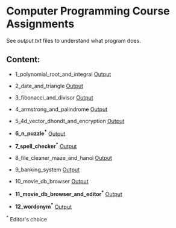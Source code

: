 # Computer Programming Course Assignments

See _output.txt_ files to understand what program does.


## Content:


* 1_polynomial_root_and_integral
    [Output](https://github.com/hybrayhem/computer-programming/blob/master/1_polynomial_root_and_integral/output.txt)
    
* 2_date_and_triangle
    [Output](https://github.com/hybrayhem/computer-programming/blob/master/2_date_and_triangle/output.txt)
    
* 3_fibonacci_and_divisor
    [Output](https://github.com/hybrayhem/computer-programming/blob/master/3_fibonacci_and_divisor/output.txt)
    
* 4_armstrong_and_palindrome
    [Output](https://github.com/hybrayhem/computer-programming/blob/master/4_armstrong_and_palindrome/output.txt)
    
* 5_4d_vector_dhondt_and_encryption
    [Output](https://github.com/hybrayhem/computer-programming/blob/master/5_4d_vector_dhondt_and_encryption/output.txt)
    
* __6_n_puzzle<sup>*</sup>__
    [Output](https://github.com/hybrayhem/computer-programming/blob/master/6_n_puzzle/output.txt)
    
* __7_spell_checker<sup>*</sup>__
    [Output](https://github.com/hybrayhem/computer-programming/blob/master/7_spell_checker/output.txt)
    
* 8_file_cleaner_maze_and_hanoi
    [Output](https://github.com/hybrayhem/computer-programming/blob/master/8_file_cleaner_maze_and_hanoi/output.txt)
    
* 9_banking_system
    [Output](https://github.com/hybrayhem/computer-programming/blob/master/9_banking_system/output.txt)
    
* 10_movie_db_browser
    [Output](https://github.com/hybrayhem/computer-programming/blob/master/10_movie_db_browser/output.txt)
    
* __11_movie_db_browser_and_editor<sup>*</sup>__
    [Output](https://github.com/hybrayhem/computer-programming/blob/master/11_movie_db_browser_and_editor/output.txt)
    
* __12_wordonym<sup>*</sup>__
    [Output](https://github.com/hybrayhem/computer-programming/blob/master/12_wordonym/output.txt)


<sup>*</sup> Editor's choice

